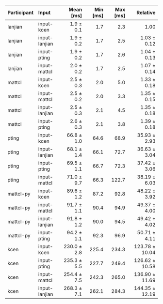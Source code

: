 | Participant | Input | Mean [ms] | Min [ms] | Max [ms] | Relative |
|:---|:---|---:|---:|---:|---:|
| lanjian | input-kcen | 1.9 ± 0.1 | 1.7 | 2.3 | 1.00 |
| lanjian | input-lanjian | 1.9 ± 0.2 | 1.7 | 2.5 | 1.03 ± 0.12 |
| lanjian | input-pting | 1.9 ± 0.2 | 1.7 | 2.6 | 1.04 ± 0.13 |
| lanjian | input-mattcl | 2.0 ± 0.2 | 1.7 | 2.5 | 1.07 ± 0.14 |
| mattcl | input-kcen | 2.5 ± 0.3 | 2.0 | 5.0 | 1.33 ± 0.18 |
| mattcl | input-mattcl | 2.5 ± 0.2 | 2.0 | 3.3 | 1.35 ± 0.15 |
| mattcl | input-lanjian | 2.5 ± 0.3 | 2.1 | 4.5 | 1.35 ± 0.18 |
| mattcl | input-pting | 2.6 ± 0.3 | 2.1 | 3.8 | 1.39 ± 0.18 |
| pting | input-kcen | 66.8 ± 1.0 | 64.6 | 68.9 | 35.93 ± 2.93 |
| pting | input-lanjian | 68.1 ± 1.4 | 66.1 | 72.7 | 36.63 ± 3.04 |
| pting | input-pting | 69.5 ± 1.1 | 66.7 | 72.3 | 37.42 ± 3.06 |
| pting | input-mattcl | 71.0 ± 9.7 | 66.3 | 122.7 | 38.19 ± 6.03 |
| mattcl-py | input-kcen | 89.6 ± 1.2 | 87.2 | 92.8 | 48.22 ± 3.92 |
| mattcl-py | input-mattcl | 91.7 ± 1.1 | 90.4 | 94.9 | 49.37 ± 4.00 |
| mattcl-py | input-lanjian | 91.8 ± 1.2 | 90.0 | 94.5 | 49.42 ± 4.02 |
| mattcl-py | input-pting | 94.2 ± 1.1 | 92.3 | 96.9 | 50.71 ± 4.11 |
| kcen | input-kcen | 230.0 ± 2.8 | 225.4 | 234.3 | 123.78 ± 10.04 |
| kcen | input-pting | 235.3 ± 5.5 | 227.7 | 249.4 | 126.62 ± 10.58 |
| kcen | input-mattcl | 254.4 ± 7.5 | 242.3 | 265.0 | 136.90 ± 11.69 |
| kcen | input-lanjian | 268.3 ± 7.1 | 262.1 | 284.3 | 144.35 ± 12.19 |
